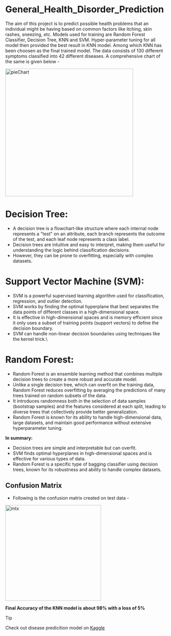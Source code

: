 # General_Health_Disorder_Prediction

The aim of this project is to predict possible health problems that an individual might be having based on common factors like itching, skin rashes, sneezing, etc. 
Models used for training are Random Forest Classifier, Decision Tree, KNN and SVM. Hyper-parameter tuning for all model then provided the best result in KNN model. Among which KNN has been choosen as the final trained model. 
The data consists of 130 different symptoms classified into 42 different diseases. A comprehensive chart of the same is given below - 

<img src="https://github.com/nibedita6302/General_Health_Disorder_Prediction/assets/145376728/d09d0dd8-5c39-4e87-b737-35d6408e8d6f" alt="pieChart" height="400">

# **Decision Tree:**
* A decision tree is a flowchart-like structure where each internal node represents a "test" on an attribute, each branch represents the outcome of the test, and each leaf node represents a class label.
* Decision trees are intuitive and easy to interpret, making them useful for understanding the logic behind classification decisions.
* However, they can be prone to overfitting, especially with complex datasets.
# Support Vector Machine (SVM):
* SVM is a powerful supervised learning algorithm used for classification, regression, and outlier detection.
* SVM works by finding the optimal hyperplane that best separates the data points of different classes in a high-dimensional space.
* It is effective in high-dimensional spaces and is memory efficient since it only uses a subset of training points (support vectors) to define the decision boundary.
* SVM can handle non-linear decision boundaries using techniques like the kernel trick.\
# Random Forest:
* Random Forest is an ensemble learning method that combines multiple decision trees to create a more robust and accurate model.
* Unlike a single decision tree, which can overfit on the training data, Random Forest reduces overfitting by averaging the predictions of many trees trained on random subsets of the data.
* It introduces randomness both in the selection of data samples (bootstrap samples) and the features considered at each split, leading to diverse trees that collectively provide better generalization.
* Random Forest is known for its ability to handle high-dimensional data, large datasets, and maintain good performance without extensive hyperparameter tuning.

**In summary:**

* Decision trees are simple and interpretable but can overfit.
* SVM finds optimal hyperplanes in high-dimensional spaces and is effective for various types of data.
* Random Forest is a specific type of bagging classifier using decision trees, known for its robustness and ability to handle complex datasets.

## Confusion Matrix 
- Following is the confusion matrix created on test data -
<img src="https://github.com/nibedita6302/General_Health_Disorder_Prediction/assets/145376728/045b4567-43c6-4fb6-a0b8-29ff792f029d" alt="mtx" height="300" />

**Final Accuracy of the KNN model is about 98% with a loss of 5%**

> [!TIP]
> Check out disease predicition model on [Kaggle](https://www.kaggle.com/code/nibedita6302/disease-prediction)
